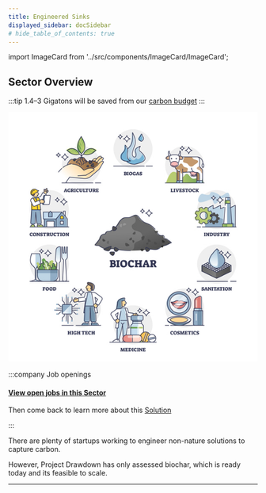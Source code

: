 ```yaml
---
title: Engineered Sinks
displayed_sidebar: docSidebar
# hide_table_of_contents: true
---
```

import ImageCard from '../src/components/ImageCard/ImageCard';

## Sector Overview

:::tip 1.4–3 Gigatons will be saved from our [carbon budget](../glossary/#carbon-budget)
:::

![Biochar use cases for climate change mitigation](/../static/img/biochar-production.jpg)

:::company Job openings
#### [View open jobs in this Sector](https://climatebase.org/jobs?l=&q=&sectors=Carbon+Removal+Tech&p=0&remote=false)

Then come back to learn more about this [Solution](#solutions-in-this-sector)

<!--This is the best strategy to accelerate your expertise as a top candidate-->
:::

There are plenty of startups working to engineer non-nature solutions to capture carbon.

However, Project Drawdown has only assessed biochar, which is ready today and its feasible to scale. 

<div style={{ display: 'flex', flexWrap: 'wrap'}}>
    <ImageCard
    title="Biochar Production"
    description="Biochar retains most of the carbon produced by decomposing biomass."
    imageUrl="/img/biochar-kiln.jpg"
    linkUrl="../solution-biochar-production"
    />
</div>

- - -

